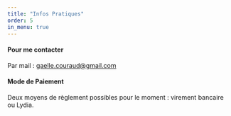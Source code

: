 ```yaml
---
title: "Infos Pratiques"
order: 5
in_menu: true
---
```

#### Pour me contacter
Par mail : [gaelle.couraud@gmail.com](mailto:gaelle.couraud@gmail.com) 


#### Mode de Paiement 
Deux moyens de règlement possibles pour le moment : virement bancaire ou Lydia. 